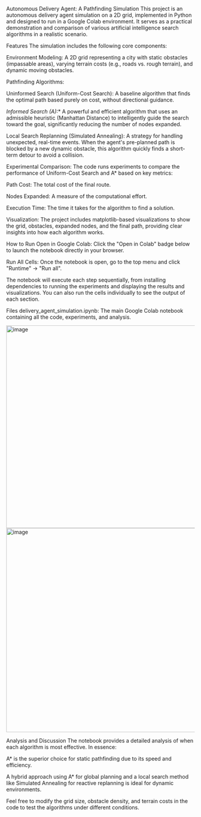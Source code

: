 Autonomous Delivery Agent: A Pathfinding Simulation
This project is an autonomous delivery agent simulation on a 2D grid, implemented in Python and designed to run in a Google Colab environment. It serves as a practical demonstration and comparison of various artificial intelligence search algorithms in a realistic scenario.

Features
The simulation includes the following core components:

Environment Modeling: A 2D grid representing a city with static obstacles (impassable areas), varying terrain costs (e.g., roads vs. rough terrain), and dynamic moving obstacles.

Pathfinding Algorithms:

Uninformed Search (Uniform-Cost Search): A baseline algorithm that finds the optimal path based purely on cost, without directional guidance.

*Informed Search (A):** A powerful and efficient algorithm that uses an admissible heuristic (Manhattan Distance) to intelligently guide the search toward the goal, significantly reducing the number of nodes expanded.

Local Search Replanning (Simulated Annealing): A strategy for handling unexpected, real-time events. When the agent's pre-planned path is blocked by a new dynamic obstacle, this algorithm quickly finds a short-term detour to avoid a collision.

Experimental Comparison: The code runs experiments to compare the performance of Uniform-Cost Search and A* based on key metrics:

Path Cost: The total cost of the final route.

Nodes Expanded: A measure of the computational effort.

Execution Time: The time it takes for the algorithm to find a solution.

Visualization: The project includes matplotlib-based visualizations to show the grid, obstacles, expanded nodes, and the final path, providing clear insights into how each algorithm works.

How to Run
Open in Google Colab: Click the "Open in Colab" badge below to launch the notebook directly in your browser.

Run All Cells: Once the notebook is open, go to the top menu and click "Runtime" -> "Run all".

The notebook will execute each step sequentially, from installing dependencies to running the experiments and displaying the results and visualizations. You can also run the cells individually to see the output of each section.

Files
delivery_agent_simulation.ipynb: The main Google Colab notebook containing all the code, experiments, and analysis.

<img width="570" height="540" alt="image" src="https://github.com/user-attachments/assets/2086c53c-3a27-4396-a913-611f42de4955" />
<img width="553" height="544" alt="image" src="https://github.com/user-attachments/assets/c51918a8-ad01-412c-9025-d45d8c3df265" />



Analysis and Discussion
The notebook provides a detailed analysis of when each algorithm is most effective. In essence:

A* is the superior choice for static pathfinding due to its speed and efficiency.

A hybrid approach using A* for global planning and a local search method like Simulated Annealing for reactive replanning is ideal for dynamic environments.

Feel free to modify the grid size, obstacle density, and terrain costs in the code to test the algorithms under different conditions.
